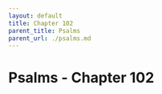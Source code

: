 ```yaml
---
layout: default
title: Chapter 102
parent_title: Psalms
parent_url: ./psalms.md
---
```


# Psalms - Chapter 102
